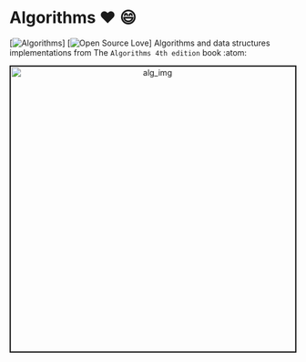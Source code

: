 # Algorithms :heart: :smile:
[![Algorithms][alg-img]]
[![Open Source Love][Open-Source-img]]
Algorithms and data structures implementations from The `Algorithms 4th edition` book :atom:

<p align="center">
  <img src="https://www.technocrazed.com/wp-content/uploads/2015/12/Brick-wallaper-For-Background-28.jpg" alt="alg_img" width="500" border="2"/>
<p>
  
  
  
  
  
  
  
  
  
  
  
  
  
  
  
[Open-Source-img]: https://badges.frapsoft.com/os/v1/open-source.svg?v=103
[alg-img]: https://img.shields.io/static/v1?label=Data_Structure&message=Algorithms&color=blue&style=flat
